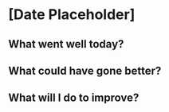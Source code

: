 # [Date Placeholder]

## What went well today?

## What could have gone better?

## What will I do to improve?
